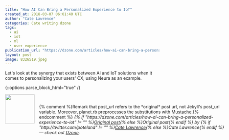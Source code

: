 ```yaml
---
title: "How AI Can Bring a Personalized Experience to IoT"
created_at: 2018-03-07 06:01:40 UTC
author: "Cate Lawrence"
categories: Cate writing dzone
tags: 
  - ai
  - iot
  - ml
  - user experience
publication_url: "https://dzone.com/articles/how-ai-can-bring-a-personalized-experience-to-iot"
layout: post
image: 8326519.jpeg
---
```

Let's look at the synergy that exists between AI and IoT solutions when it comes to personalizing your users' CX, using Neura as an example.


{::options parse_block_html="true" /}
<div class="author">
   <img src="http://www.rss-specifications.com/rss-spec-rss.gif" style="width: 96px; height: 96;">
   <span style="position: absolute; padding: 32px 15px;">{% comment %}Remark that post_url refers to the *original* post url, not Jekyll's post_url variable. Moreover, planet.rb preprocesses the substitutions with Mustache.{% endcomment %}
      <i>{% if "https://dzone.com/articles/how-ai-can-bring-a-personalized-experience-to-iot" != "" %}<a href="https://dzone.com/articles/how-ai-can-bring-a-personalized-experience-to-iot">Original post</a>{% else %}Original post{% endif %} by {% if "http://twitter.com/poteland" != "" %}<a href="http://twitter.com/poteland">Cate Lawrence</a>{% else %}Cate Lawrence{% endif %} &mdash; check out <a href="https://dzone.com">Dzone</a>.</i>
  </span>
</div>
